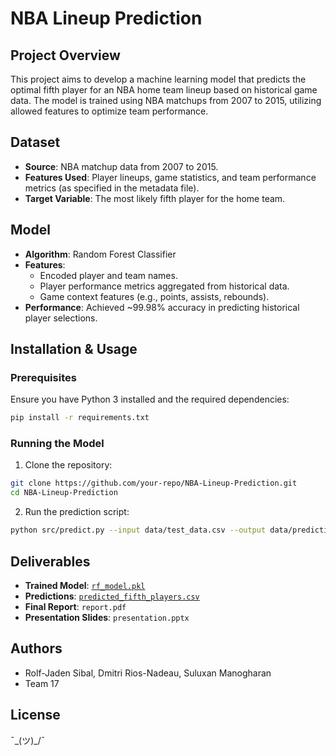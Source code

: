 # NBA Lineup Prediction

## Project Overview
This project aims to develop a machine learning model that predicts the optimal fifth player for an NBA home team lineup based on historical game data. The model is trained using NBA matchups from 2007 to 2015, utilizing allowed features to optimize team performance.

## Dataset
- **Source**: NBA matchup data from 2007 to 2015.
- **Features Used**: Player lineups, game statistics, and team performance metrics (as specified in the metadata file).
- **Target Variable**: The most likely fifth player for the home team.

## Model
- **Algorithm**: Random Forest Classifier
- **Features**:
  - Encoded player and team names.
  - Player performance metrics aggregated from historical data.
  - Game context features (e.g., points, assists, rebounds).
- **Performance**: Achieved ~99.98% accuracy in predicting historical player selections.

## Installation & Usage
### Prerequisites
Ensure you have Python 3 installed and the required dependencies:
```bash
pip install -r requirements.txt
```

### Running the Model
1. Clone the repository:
```bash
git clone https://github.com/your-repo/NBA-Lineup-Prediction.git
cd NBA-Lineup-Prediction
```
2. Run the prediction script:
```bash
python src/predict.py --input data/test_data.csv --output data/predictions.csv
```

## Deliverables
- **Trained Model**: [`rf_model.pkl`](src/rf_model.pkl)
- **Predictions**: [`predicted_fifth_players.csv`](output_files/predicted_fifth_players.csv)
- **Final Report**: `report.pdf`
- **Presentation Slides**: `presentation.pptx`

## Authors
- Rolf-Jaden Sibal, Dmitri Rios-Nadeau, Suluxan Manogharan
- Team 17

## License
¯\_(ツ)_/¯


